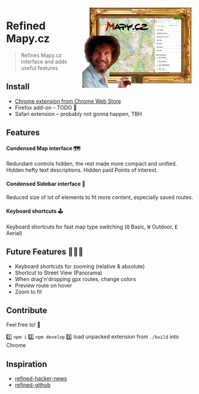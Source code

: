 <img align="right" width="300" src="assets/exported/promo-large.png" align="right"/>

# Refined Mapy.cz

> Refines Mapy.cz interface and adds useful features

## Install

* [Chrome extension from Chrome Web Store](https://chrome.google.com/webstore/detail/ekolhceminigjalkpbbajnippfomegcc)
* Firefox add-on – TODO 👷‍
* Safari extension – probably not gonna happen, TBH

## Features

#### Condensed Map interface 🗺

Redundant controls hidden, the rest made more compact and unified. Hidden hefty text descriptions. Hidden paid Points of interest.

#### Condensed Sidebar interface 🧩

Reduced size of lot of elements to fit more content, especially saved routes.

#### Keyboard shortcuts 🕹

Keyboard shortcuts for fast map type switching (<kbd>Q</kbd> Basic, <kbd>W</kbd> Outdoor, <kbd>E</kbd> Aerial)



## Future Features 🧠💡🙈

* Keyboard shortcuts for zooming (relative & absolute)
* Shortcut to Street View (Panorama)
* When drag'n'dropping gpx routes, change colors
* Preview route on hover
* Zoom to fit

## Contribute

Feel free to! 🙏

1️⃣ `npm i`
2️⃣ `npm develop`
3️⃣ load unpacked extension from `./build` into Chrome

## Inspiration

* [refined-hacker-news](https://github.com/plibither8/refined-hacker-news)
* [refined-github](https://github.com/sindresorhus/refined-github)

